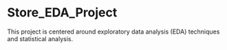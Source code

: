 # Store_EDA_Project

This project is centered around exploratory data analysis (EDA) techniques and statistical analysis.
